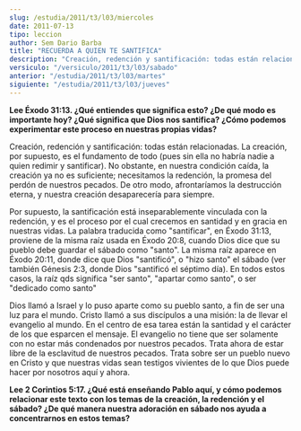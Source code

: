 ```yaml
---
slug: /estudia/2011/t3/l03/miercoles
date: 2011-07-13
tipo: leccion
author: Sem Dario Barba
title: "RECUERDA A QUIEN TE SANTIFICA"
description: "Creación, redención y santificación: todas están relacionadas. La creación, por supuesto, es el fundamento de todo (pues sin ella no habría nadie a quien redimir y santificar). No obstante, en nuestra condición caída, la creación ya no es suficiente; necesitamos la redención, la promesa del perdón de nuestros pecados."
versiculo: "/versiculo/2011/t3/l03/sabado"
anterior: "/estudia/2011/t3/l03/martes"
siguiente: "/estudia/2011/t3/l03/jueves"
---
```


**Lee Éxodo 31:13. ¿Qué entiendes que significa esto? ¿De qué modo es importante hoy? ¿Qué significa que Dios nos santifica? ¿Cómo podemos experimentar este proceso en nuestras propias vidas?**

Creación, redención y santificación: todas están relacionadas. La creación, por supuesto, es el fundamento de todo (pues sin ella no habría nadie a quien redimir y santificar). No obstante, en nuestra condición caída, la creación ya no es suficiente; necesitamos la redención, la promesa del perdón de nuestros pecados. De otro modo, afrontaríamos la destrucción eterna, y nuestra creación desaparecería para siempre.

Por supuesto, la santificación está inseparablemente vinculada con la redención, y es el proceso por el cual crecemos en santidad y en gracia en nuestras vidas. La palabra traducida como "santificar", en Éxodo 31:13, proviene de la misma raíz usada en Éxodo 20:8, cuando Dios dice que su pueblo debe guardar el sábado como "santo". La misma raíz aparece en Éxodo 20:11, donde dice que Dios "santificó", o "hizo santo" el sábado (ver también Génesis 2:3, donde Dios "santificó el séptimo día). En todos estos casos, la raíz qds significa "ser santo", "apartar como santo", o ser "dedicado como santo"

Dios llamó a Israel y lo puso aparte como su pueblo santo, a fin de ser una luz para el mundo. Cristo llamó a sus discípulos a una misión: la de llevar el evangelio al mundo. En el centro de esa tarea están la santidad y el carácter de los que esparcen el mensaje. El evangelio no tiene que ser solamente con no estar más condenados por nuestros pecados. Trata ahora de estar libre de la esclavitud de nuestros pecados. Trata sobre ser un pueblo nuevo en Cristo y que nuestras vidas sean testigos vivientes de lo que Dios puede hacer por nosotros aquí y ahora.

**Lee 2 Corintios 5:17. ¿Qué está enseñando Pablo aquí, y cómo podemos relacionar este texto con los temas de la creación, la redención y el sábado? ¿De qué manera nuestra adoración en sábado nos ayuda a concentrarnos en estos temas?**
